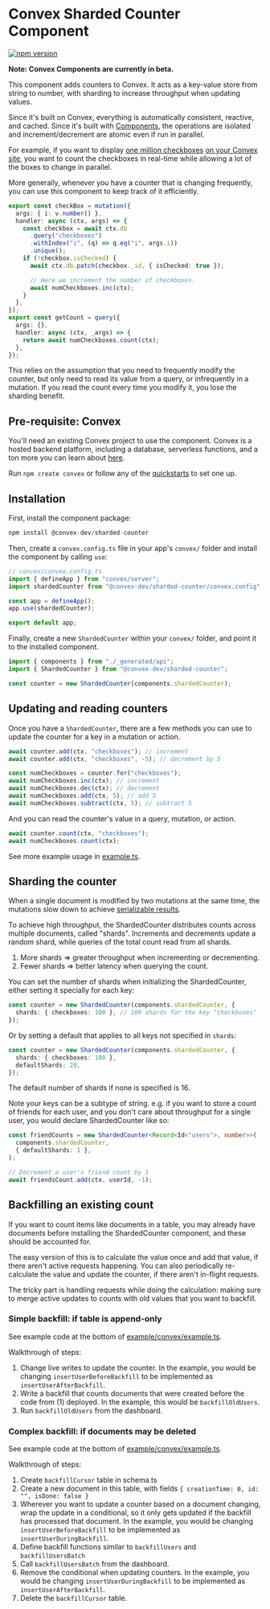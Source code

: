 # Convex Sharded Counter Component

[![npm version](https://badge.fury.io/js/@convex-dev%2Fsharded-counter.svg)](https://badge.fury.io/js/@convex-dev%2Fsharded-counter)

**Note: Convex Components are currently in beta.**

<!-- START: Include on https://convex.dev/components -->

This component adds counters to Convex. It acts as a key-value store from
string to number, with sharding to increase throughput when updating values.

Since it's built on Convex, everything is automatically consistent, reactive,
and cached. Since it's built with [Components](https://convex.dev/components),
the operations are isolated and increment/decrement are atomic even if run in
parallel.

For example, if you want to display
[one million checkboxes](https://en.wikipedia.org/wiki/One_Million_Checkboxes)
[on your Convex site](https://www.youtube.com/watch?v=LRUWplYoejQ), you want to
count the checkboxes in real-time while allowing a lot of the boxes to change in
parallel.

More generally, whenever you have a counter that is changing frequently, you
can use this component to keep track of it efficiently.

```ts
export const checkBox = mutation({
  args: { i: v.number() },
  handler: async (ctx, args) => {
    const checkbox = await ctx.db
      .query("checkboxes")
      .withIndex("i", (q) => q.eq("i", args.i))
      .unique();
    if (!checkbox.isChecked) {
      await ctx.db.patch(checkbox._id, { isChecked: true });

      // Here we increment the number of checkboxes.
      await numCheckboxes.inc(ctx);
    }
  },
});
export const getCount = query({
  args: {},
  handler: async (ctx, _args) => {
    return await numCheckboxes.count(ctx);
  },
});
```

This relies on the assumption that you need to frequently modify the counter,
but only need to read its value from a query, or infrequently in a mutation.
If you read the count every time you modify it, you lose the sharding benefit.

## Pre-requisite: Convex

You'll need an existing Convex project to use the component.
Convex is a hosted backend platform, including a database, serverless functions,
and a ton more you can learn about [here](https://docs.convex.dev/get-started).

Run `npm create convex` or follow any of the [quickstarts](https://docs.convex.dev/home) to set one up.

## Installation

First, install the component package:

```ts
npm install @convex-dev/sharded-counter
```

Then, create a `convex.config.ts` file in your app's `convex/` folder and install the
component by calling `use`:

```ts
// convex/convex.config.ts
import { defineApp } from "convex/server";
import shardedCounter from "@convex-dev/sharded-counter/convex.config";

const app = defineApp();
app.use(shardedCounter);

export default app;
```

Finally, create a new `ShardedCounter` within your `convex/` folder, and point it to
the installed component.

```ts
import { components } from "./_generated/api";
import { ShardedCounter } from "@convex-dev/sharded-counter";

const counter = new ShardedCounter(components.shardedCounter);
```

## Updating and reading counters

Once you have a `ShardedCounter`, there are a few methods you can use to update
the counter for a key in a mutation or action.

```ts
await counter.add(ctx, "checkboxes"); // increment
await counter.add(ctx, "checkboxes", -5); // decrement by 5

const numCheckboxes = counter.for("checkboxes");
await numCheckboxes.inc(ctx); // increment
await numCheckboxes.dec(ctx); // decrement
await numCheckboxes.add(ctx, 5); // add 5
await numCheckboxes.subtract(ctx, 5); // subtract 5
```

And you can read the counter's value in a query, mutation, or action.

```ts
await counter.count(ctx, "checkboxes");
await numCheckboxes.count(ctx);
```

See more example usage in [example.ts](./example/convex/example.ts).

## Sharding the counter

When a single document is modified by two mutations at the same time, the
mutations slow down to achieve
[serializable results](https://docs.convex.dev/database/advanced/occ).

To achieve high throughput, the ShardedCounter distributes counts across
multiple documents, called "shards". Increments and decrements update a random
shard, while queries of the total count read from all shards.

1. More shards => greater throughput when incrementing or decrementing.
2. Fewer shards => better latency when querying the count.

You can set the number of shards when initializing the ShardedCounter, either
setting it specially for each key:

```ts
const counter = new ShardedCounter(components.shardedCounter, {
  shards: { checkboxes: 100 }, // 100 shards for the key "checkboxes"
});
```

Or by setting a default that applies to all keys not specified in `shards`:

```ts
const counter = new ShardedCounter(components.shardedCounter, {
  shards: { checkboxes: 100 },
  defaultShards: 20,
});
```

The default number of shards if none is specified is 16.

Note your keys can be a subtype of string. e.g. if you want to store a count of
friends for each user, and you don't care about throughput for a single user,
you would declare ShardedCounter like so:

```ts
const friendCounts = new ShardedCounter<Record<Id<"users">, number>>(
  components.shardedCounter,
  { defaultShards: 1 },
);

// Decrement a user's friend count by 1
await friendsCount.add(ctx, userId, -1);
```

## Backfilling an existing count

If you want to count items like documents in a table, you may already have
documents before installing the ShardedCounter component, and these should be
accounted for.

The easy version of this is to calculate the value once and add that value, if
there aren't active requests happening. You can also periodically re-calculate
the value and update the counter, if there aren't in-flight requests.

The tricky part is handling requests while doing the calculation: making sure to
merge active updates to counts with old values that you want to backfill.

### Simple backfill: if table is append-only

See example code at the bottom of
[example/convex/example.ts](example/convex/example.ts).

Walkthrough of steps:

1. Change live writes to update the counter. In the example, you would be
   changing `insertUserBeforeBackfill` to be implemented as
   `insertUserAfterBackfill`.
2. Write a backfill that counts documents that were created before the code from
   (1) deployed. In the example, this would be `backfillOldUsers`.
3. Run `backfillOldUsers` from the dashboard.

### Complex backfill: if documents may be deleted

See example code at the bottom of
[example/convex/example.ts](example/convex/example.ts).

Walkthrough of steps:

1. Create `backfillCursor` table in schema.ts
2. Create a new document in this table, with fields
   `{ creationTime: 0, id: "", isDone: false }`
3. Wherever you want to update a counter based on a document changing, wrap the
   update in a conditional, so it only gets updated if the backfill has processed
   that document. In the example, you would be changing `insertUserBeforeBackfill`
   to be implemented as `insertUserDuringBackfill`.
4. Define backfill functions similar to `backfillUsers` and `backfillUsersBatch`
5. Call `backfillUsersBatch` from the dashboard.
6. Remove the conditional when updating counters. In the example, you would be
   changing `insertUserDuringBackfill` to be implemented as
   `insertUserAfterBackfill`.
7. Delete the `backfillCursor` table.

<!-- END: Include on https://convex.dev/components -->
